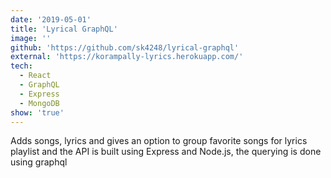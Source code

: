 ```yaml
---
date: '2019-05-01'
title: 'Lyrical GraphQL'
image: ''
github: 'https://github.com/sk4248/lyrical-graphql'
external: 'https://korampally-lyrics.herokuapp.com/'
tech:
  - React
  - GraphQL
  - Express
  - MongoDB
show: 'true'
---
```


Adds songs, lyrics and gives an option to group favorite songs for lyrics playlist and the API is built using Express and Node.js, the querying is done using graphql
